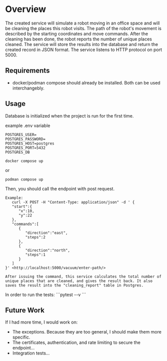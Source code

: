 # Overview

The created service will simulate a robot moving in an office space
and will be cleaning the places this robot visits. The path of the robot's movement is
described by the starting coordinates and move commands. After the cleaning has
been done, the robot reports the number of unique places cleaned. The service will
store the results into the database and return the created record in JSON format. The
service listens to HTTP protocol on port 5000.

## Requirements
- docker/podman compose should already be installed. 
Both can be used interchangebly.

## Usage
Database is initialized when the project is run for the first time. 

example .env variable
```
POSTGRES_USER=
POSTGRES_PASSWORD=
POSTGRES_HOST=postgres
POSTGRES_PORT=5432
POSTGRES_DB
```

```
docker compose up
```
or 
```
podman compose up
```

Then, you should call the endpoint with post request.
```
Example:
   curl -X POST -H "Content-Type: application/json" -d ' {
   "start":{
      "x":10,
      "y":22
   },
   "commands":[
      {
         "direction":"east",
         "steps":2
      },
      {
         "direction":"north",
         "steps":1
      }
   ]
}' <http://localhost:5000/vacuum/enter-path/>

After issuing the command, this service calculates the total number of unique places that are cleaned, and gives the result back. It also saves the result into the "cleaning_report" table in Postgres.

```
In order to run the tests:
´´´pytest --v ´´´

## Future Work
If I had more time, I would work on:
- The exceptions. Because they are too general, I should make them more specific.
- The certificates, authentication, and rate limiting to secure the endpoint...
- Integration tests...
